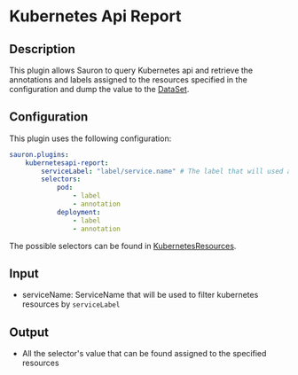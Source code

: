# Kubernetes Api Report

## Description

This plugin allows Sauron to query Kubernetes api and retrieve the annotations and labels assigned
to the resources specified in the configuration and dump the value to the 
[DataSet](https://github.com/freenowtech/sauron/blob/main/core/src/main/java/com/freenow/sauron/model/DataSet.java).

## Configuration

This plugin uses the following configuration:

```yaml
sauron.plugins:
    kubernetesapi-report:
        serviceLabel: "label/service.name" # The label that will used as a selector to find the resource by serviceName
        selectors:
            pod:
                - label
                - annotation
            deployment:
                - label
                - annotation
```

The possible selectors can be found in
[KubernetesResources](https://github.com/freenowtech/sauron/blob/main/plugins/kubernetesapi-report/src/main/java/com/freenow/sauron/plugins/KubernetesResources.java#L5).

## Input

- serviceName: ServiceName that will be used to filter kubernetes resources by `serviceLabel`

## Output

- All the selector's value that can be found assigned to the specified resources
